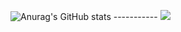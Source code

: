 ![Anurag's GitHub stats](https://github-readme-stats.vercel.app/api?username=CuriousFullStacks&hide=contribs,prs,issues) -----------
![](https://komarev.com/ghpvc/?username=CuriousFullStacks&color=blueviolet)
